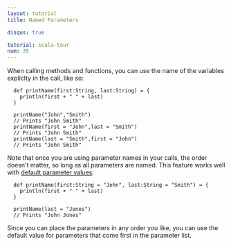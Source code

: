 ```yaml
---
layout: tutorial
title: Named Parameters

disqus: true

tutorial: scala-tour
num: 35
---
```


When calling methods and functions, you can use the name of the variables expliclty in the call, like so:

      def printName(first:String, last:String) = {
        println(first + " " + last)
      }

      printName("John","Smith")
      // Prints "John Smith"
      printName(first = "John",last = "Smith")
      // Prints "John Smith"
      printName(last = "Smith",first = "John")
      // Prints "John Smith"

Note that once you are using parameter names in your calls, the order doesn't matter, so long as all parameters are named.  This
feature works well with [default parameter values](/tutorials/tour/default_parameter_values.html):

      def printName(first:String = "John", last:String = "Smith") = {
        println(first + " " + last)
      }

      printName(last = "Jones")
      // Prints "John Jones"

Since you can place the parameters in any order you like, you can use the default value for parameters that come first in the
parameter list.
